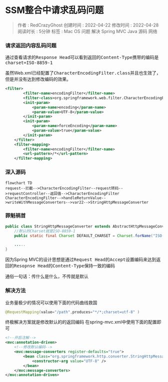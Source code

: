 # SSM整合中请求乱码问题
> 作者 : RedCrazyGhost
> 创建时间 : 2022-04-22 
> 修改时间 : 2022-04-28
> 阅读时长 : 5分钟
> 标签 : <span class="badge bg-secondary">Mac OS</span> <span class="badge bg-danger">问题</span> <span class="badge bg-success">解决</span> <span class="badge rounded-pill bg-success">Spring MVC</span> <span class="badge bg-primary">Java</span> <span class="badge bg-black">源码</span> <span class="badge bg-black">网络</span> 

### 请求返回内容乱码问题
通过查看请求的<kbd>Response Head</kbd>可以看到返回的<kbd>Content-Type</kbd>携带的编码是<kbd>charset=ISO-8859-1</kbd>

虽然Web.xml已经配置了<kbd>CharacterEncodingFilter.class</kbd>并且也生效了，但是并没有达到修改编码的效果。
```xml
<filter>
        <filter-name>encodingFilter</filter-name>
        <filter-class>org.springframework.web.filter.CharacterEncodingFilter</filter-class>
        <init-param>
            <param-name>encoding</param-name>
            <param-value>UTF-8</param-value>
        </init-param>
        <init-param>
            <param-name>forceEncoding</param-name>
            <param-value>true</param-value>
        </init-param>
    </filter>
    <filter-mapping>
        <filter-name>encodingFilter</filter-name>
        <url-pattern>/*</url-pattern>
    </filter-mapping>
```

### 深入源码
```mermaid
flowchart TD
request--拦截-->CharacterEncodingFilter--request转码-->requestController--返回值-->CharacterEncodingFilter
CharacterEncodingFilter-->handleReturnValue-->writeWithMessageConverters-->var22-->StringHttpMessageConverter
```

### 罪魁祸首
```java
public class StringHttpMessageConverter extends AbstractHttpMessageConverter<String> {
    //默认的Charset就是ISO-8859-1
    public static final Charset DEFAULT_CHARSET = Charset.forName("ISO-8859-1");

    .....
}
```
因为Spring MVC的设计思想是通过<kbd>Request Head</kbd>的<kbd>Accept</kbd>设置编码来达到返回的<kbd>Resopnse Head</kbd>的<kbd>Content-Type</kbd>保持一致的编码

通俗一句话：传什么是什么，不传就是默认

### 解决方法
业务量极少的情况可以使用下面的代码曲线救国
```java
@RequestMapping(value="/path",produces="*/*;charset=utf-8" )
```

终极解决方案就是修改默认的的返回编码
在spring-mvc.xml中使用下面的配置即可
```xml
<!--开启注解-->
<mvc:annotation-driven>
    <!--修改默认编码-->
    <mvc:message-converters register-defaults="true">
        <bean class="org.springframework.http.converter.StringHttpMessageConverter">
            <constructor-arg value="UTF-8" />
        </bean>
    </mvc:message-converters>
</mvc:annotation-driven>
```
